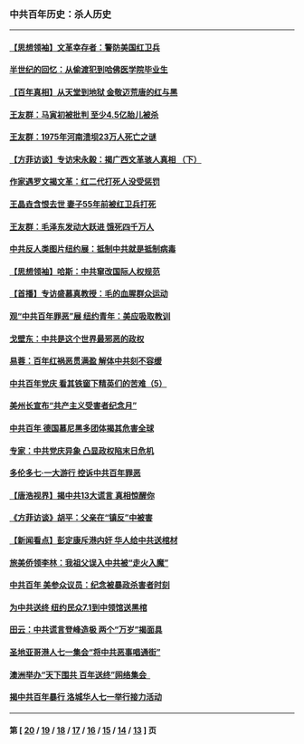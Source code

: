 ### 中共百年历史：杀人历史
---
#### [【思想领袖】文革幸存者：警防美国红卫兵](../../pages/nf1176106/n13339289.md?11160430) 
#### [半世纪的回忆：从偷渡犯到哈佛医学院毕业生](../../pages/nf1176106/n13345328.md?11160430) 
#### [【百年真相】从天堂到地狱 金敬迈荒唐的红与黑](../../pages/nf1176106/n13336995.md?11160430) 
#### [王友群：马寅初被批判 至少4.5亿胎儿被杀](../../pages/nf1176106/n13260313.md?11160430) 
#### [王友群：1975年河南溃坝23万人死亡之谜](../../pages/nf1176106/n13231576.md?11160430) 
#### [【方菲访谈】专访宋永毅：揭广西文革骇人真相 （下）](../../pages/nf1176106/n13209074.md?11160430) 
#### [作家遇罗文揭文革：红二代打死人没受惩罚](../../pages/nf1176106/n13205254.md?11160430) 
#### [王晶垚含恨去世 妻子55年前被红卫兵打死](../../pages/nf1176106/n13203590.md?11160430) 
#### [王友群：毛泽东发动大跃进 饿死四千万人](../../pages/nf1176106/n13177158.md?11160430) 
#### [中共反人类图片纽约展：抵制中共就是抵制病毒](../../pages/nf1176106/n13115371.md?11160430) 
#### [【思想领袖】哈斯：中共窜改国际人权规范](../../pages/nf1176106/n13053647.md?11160430) 
#### [【首播】专访盛慕真教授：毛的血腥群众运动](../../pages/nf1176106/n13091782.md?11160430) 
#### [观“中共百年罪恶”展 纽约青年：美应吸取教训](../../pages/nf1176106/n13085246.md?11160430) 
#### [戈壁东：中共是这个世界最邪恶的政权](../../pages/nf1176106/n13085641.md?11160430) 
#### [易蓉：百年红祸恶贯满盈 解体中共刻不容缓](../../pages/nf1176106/n13084455.md?11160430) 
#### [中共百年党庆 看其铁窗下精英们的苦难（5）](../../pages/nf1176106/n13076766.md?11160430) 
#### [美州长宣布“共产主义受害者纪念月”](../../pages/nf1176106/n13074024.md?11160430) 
#### [中共百年 德国慕尼黑多团体揭其危害全球](../../pages/nf1176106/n13068873.md?11160430) 
#### [专家：中共党庆异象 凸显政权陷末日危机](../../pages/nf1176106/n13067084.md?11160430) 
#### [多伦多七·一大游行 控诉中共百年罪恶](../../pages/nf1176106/n13062043.md?11160430) 
#### [【唐浩视界】揭中共13大谎言 真相惊醒你](../../pages/nf1176106/n13065208.md?11160430) 
#### [《方菲访谈》胡平：父亲在“镇反”中被害](../../pages/nf1176106/n13064114.md?11160430) 
#### [【新闻看点】彭定康斥港内奸 华人给中共送棺材](../../pages/nf1176106/n13064230.md?11160430) 
#### [旅美侨领李林：我祖父误入中共被“走火入魔”](../../pages/nf1176106/n13062777.md?11160430) 
#### [中共百年 美参众议员：纪念被暴政杀害者时刻](../../pages/nf1176106/n13063735.md?11160430) 
#### [为中共送终 纽约民众7.1到中领馆送黑棺](../../pages/nf1176106/n13062573.md?11160430) 
#### [田云：中共谎言登峰造极 两个“万岁”揭面具](../../pages/nf1176106/n13062013.md?11160430) 
#### [圣地亚哥港人七一集会“将中共恶事唱通街”](../../pages/nf1176106/n13062681.md?11160430) 
#### [澳洲举办“天下围共 百年送终”网络集会  ](../../pages/nf1176106/n13054366.md?11160430) 
#### [揭中共百年暴行 洛城华人七一举行接力活动](../../pages/nf1176106/n13061979.md?11160430) 

---
#### 第 [ [20](./20.md?11160430) / [19](./19.md?11160430) / [18](./18.md?11160430) / [17](./17.md?11160430) / [16](./16.md?11160430) / [15](./15.md?11160430) / [14](./14.md?11160430) / [13](./13.md?11160430) ] 页
